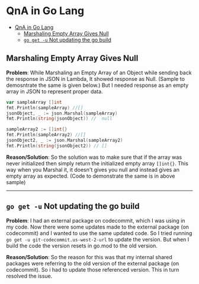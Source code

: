 # QnA in Go Lang

- [QnA in Go Lang](#qna-in-go-lang)
  - [Marshaling Empty Array Gives Null](#marshaling-empty-array-gives-null)
  - [`go get -u` Not updating the go build](#go-get--u-not-updating-the-go-build)

## Marshaling Empty Array Gives Null

**Problem**: While Marshaling an Empty Array of an Object while sending back the response in JSON in Lambda, It showed response as Null. (Sample to demosntrate the same is given below.) But I needed response as an empty array in JSON to represent proper data.

```go
var sampleArray []int
fmt.Println(sampleArray) //[]
jsonObject, _ := json.Marshal(sampleArray)
fmt.Println(string(jsonObject)) //  null

sampleArray2 := []int{}
fmt.Println(sampleArray2) //[]
jsonObject2, _ := json.Marshal(sampleArray2)
fmt.Println(string(jsonObject2)) // []
```

**Reason/Solution**: So the solution was to make sure that if the array was never initialized then simply return the initialized empty array `[]int{}`. This way when you Marshal it, it doesn't gives you null and instead gives an empty array as expected. (Code to demonstrate the same is in above sample)

---

## `go get -u` Not updating the go build

**Problem**: I had an external package on codecommit, which I was using in my code. Now there were some updates made to the external package (on codecommit) and I wanted to use the same updated code. So I tried running `go get -u git-codecommit.us-west-2-url` to update the version. But when I build the code the version resets in go.mod to the old version.

**Reason/Solution**: So the reason for this was that my internal shared packages were referring to the old version of the external package (on codecommit). So i had to update those referenced version. This in turn resolved the issue.
